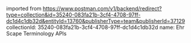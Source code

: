 imported from https://www.postman.com/v1/backend/redirect?type=collection&id=35240-083fa21b-3cf4-4708-97ff-dc1d4c1db32d&entityId=13760&publisherType=team&publisherId=37129
collectionId: 35240-083fa21b-3cf4-4708-97ff-dc1d4c1db32d
name: Ehr Scape Terminology APIs